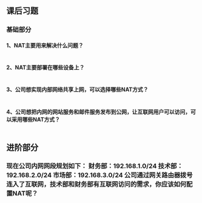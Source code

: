 ## 课后习题

### 基础部分

#### 1、NAT主要用来解决什么问题？

```markdown

```

#### 2、NAT主要部署在哪些设备上？

```markdown

```

#### 3、公司想实现内部网络共享上网，可以选择哪些NAT方式？

```markdown

```

#### 4、公司想把内网的网站服务和邮件服务发布到公网，让互联网用户可以访问，可以采用哪些NAT方式？

```markdown

```

## 进阶部分

### 现在公司内网网段规划如下： 财务部：192.168.1.0/24   技术部：192.168.2.0/24 市场部：192.168.3.0/24   公司通过网关路由器拨号连入了互联网，技术部和财务部有互联网访问的需求，你应该如何配置NAT呢？

```markdown

```

#### 